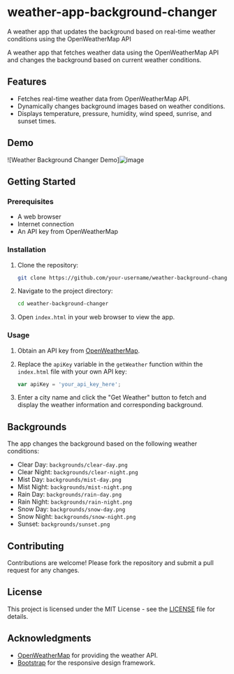 # weather-app-background-changer
A weather app that updates the background based on real-time weather conditions using the OpenWeatherMap API

A weather app that fetches weather data using the OpenWeatherMap API and changes the background based on current weather conditions.

## Features

- Fetches real-time weather data from OpenWeatherMap API.
- Dynamically changes background images based on weather conditions.
- Displays temperature, pressure, humidity, wind speed, sunrise, and sunset times.

## Demo

![Weather Background Changer Demo]![image](https://github.com/pregeljmatevz/weather-app-background-changer/assets/64079472/08ed2f28-6fbc-4f62-a427-7e572d2a42f7)


## Getting Started

### Prerequisites

- A web browser
- Internet connection
- An API key from OpenWeatherMap

### Installation

1. Clone the repository:
    ```bash
    git clone https://github.com/your-username/weather-background-changer.git
    ```

2. Navigate to the project directory:
    ```bash
    cd weather-background-changer
    ```

3. Open `index.html` in your web browser to view the app.

### Usage

1. Obtain an API key from [OpenWeatherMap](https://home.openweathermap.org/users/sign_up).

2. Replace the `apiKey` variable in the `getWeather` function within the `index.html` file with your own API key:
    ```javascript
    var apiKey = 'your_api_key_here';
    ```

3. Enter a city name and click the "Get Weather" button to fetch and display the weather information and corresponding background.

## Backgrounds

The app changes the background based on the following weather conditions:

- Clear Day: `backgrounds/clear-day.png`
- Clear Night: `backgrounds/clear-night.png`
- Mist Day: `backgrounds/mist-day.png`
- Mist Night: `backgrounds/mist-night.png`
- Rain Day: `backgrounds/rain-day.png`
- Rain Night: `backgrounds/rain-night.png`
- Snow Day: `backgrounds/snow-day.png`
- Snow Night: `backgrounds/snow-night.png`
- Sunset: `backgrounds/sunset.png`

## Contributing

Contributions are welcome! Please fork the repository and submit a pull request for any changes.

## License

This project is licensed under the MIT License - see the [LICENSE](LICENSE) file for details.

## Acknowledgments

- [OpenWeatherMap](https://openweathermap.org/) for providing the weather API.
- [Bootstrap](https://getbootstrap.com/) for the responsive design framework.
